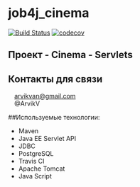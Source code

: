 # job4j_cinema
[![Build Status](https://app.travis-ci.com/ArvikVan/job4j_cinema.svg?branch=main)](https://app.travis-ci.com/ArvikVan/job4j_cinema)
[![codecov](https://codecov.io/gh/ArvikVan/job4j_cinema/branch/master/graph/badge.svg?token=cQgQWLo4SL)](https://codecov.io/gh/ArvikVan/job4j_cinema)
## Проект - Cinema - Servlets<br>


## Контакты для связи<br>
<img src="https://img.icons8.com/clouds/100/000000/gmail-new.png" width="10"/> arvikvan@gmail.com<br>
<img src="https://img.icons8.com/color/100/000000/telegram-app--v2.png" width="10"/> @ArvikV

##Используемые технологии:
- Maven
- Java EE Servlet API
- JDBC
- PostgreSQL
- Travis CI
- Apache Tomcat
- Java Script

